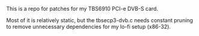 This is a repo for patches for my TBS6910 PCI-e DVB-S card.

Most of it is relatively static, but the tbsecp3-dvb.c needs constant pruning to remove unnecessary dependencies for my lo-fi setup (x86-32).
